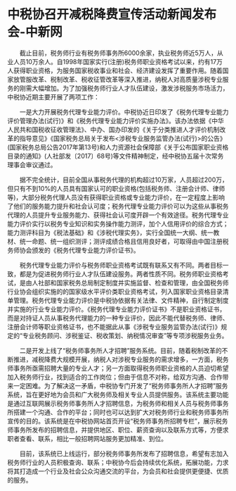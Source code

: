 # 中税协召开减税降费宣传活动新闻发布会-中新网

　　截止目前，税务师行业有税务师事务所6000余家，执业税务师近5万人，从业人员10万余人。自1998年国家实行(注册)税务师职业资格考试以来，约有17万人获得职业资格，为服务国家税收事业和社会、经济建设发挥了重要作用。随着国家放管服改革、税制改革、税收征管改革等深入推进，纳税人对高质量涉税专业服务的刚需大幅增加。为了加强税务师行业人才队伍建设，激发涉税服务市场活力，中税协近期主要开展了两项工作：

　　一是大力开展税务代理专业能力评价。中税协近日印发了《税务代理专业能力评价管理办法(试行)》和《税务代理专业能力评价实施办法》。该办法依据《中华人民共和国税收征收管理法》、中办、国办印发的《关于分类推进人才评价机制改革的指导意见》《国家税务总局关于发布&lt;涉税专业服务监管办法(试行)&gt;的公告》(国家税务总局公告2017年第13号)和人力资源社会保障部《关于公布国家职业资格目录的通知》(人社部发〔2017〕68号)等文件精神制定，经中税协五届十次常务理事会审议通过。

　　据不完全统计，目前全国从事税务代理的机构超过10万家，人员超过200万，但只有不到10%的人员具有国家认可的职业资格(包括税务师、注册会计师、律师等)，大部分税务代理人员没有获得职业资格或专业能力评价，在一定程度上影响了他们的服务能力提升和社会认可度；税务代理专业能力评价可以为这些从事税务代理的人员提升专业服务能力、获得社会认可度开辟一个有效途径。税务代理专业能力评价实行以税务专业知识和实务操作能力测评，加个人信用评价的综合方式；能力测评科目为《税法基础》和《涉税代理实务》，实行全国统一大纲、统一教材、统一命题、统一组织测评；测评成绩合格且信用良好者，可取得由中国注册税务师协会颁发的《税务代理专业能力评价证书》。

　　税务代理专业能力评价与税务师职业资格考试既有联系又有不同。两者目标一致，都是为促进税务师行业人才队伍建设服务。两者性质不同。税务师职业资格考试，是由人社部和国家税务总局制定制度并实施监督、检查和管理，由全国税务师行业协会组织实施的的国家级水平评价类职业资格考试，列入国家职业资格目录清单管理。税务代理专业能力评价是中税协依据有关法律、文件精神，自行制定制度并实施的行业专业能力评价。《税务代理专业能力评价证书》不是职业资格证书，而是对持证人员从事税务代理能力的一种专业评价，因此不能代替税务师、律师、注册会计师等职业资格证书，也不能据此从事《涉税专业服务监管办法(试行)》规定的“专业税务顾问、涉税鉴证、税收策划、纳税情况审查”等专项涉税服务业务。

　　二是开发上线了“税务师事务所人才招聘”服务系统。目前，随着税制改革的不断推进，减税降费大规模开展，纳税人对涉税专业服务的需求增多，一方面，税务师事务所亟需招聘大量的专业人才；另一方面取得税务师职业资格的人员迫切希望加入税务师行业，找到适合的工作岗位；但由于信息不对称，给双方沟通、合作带来一定困难。为了解决这一矛盾，中税协专门开发了“税务师事务所人才招聘”服务系统，旨在更好地为会员和广大税务师及相关专业人员提供服务。该系统主要功能是通过互联网展示税务师事务所人才招聘信息，为税务师和相关人员与税务师事务所搭建一个沟通、合作的平台；同时也可以达到扩大对税务师行业和税务师事务所宣传的目的。该系统是在中税协网站首页开设“税务师事务所招聘专栏”，展示税务师事务所发布的招聘信息，并提供地区、职位、薪资查询以及联系方式等，方便求职者查看、联系，相比一般招聘网站服务更加精准、到位。

　　目前，该系统已上线运行，部分税务师事务所发布了招聘信息，希望有志加入税务师行业的人员积极查询、联系；中税协今后会持续优化系统，拓展功能，力求将其打造成一个行业及社会公众沟通交流的平台，为会员和社会提供更便捷、优质的服务。
